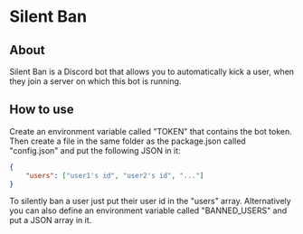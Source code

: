 # Silent Ban

## About

Silent Ban is a Discord bot that allows you to automatically kick a user, when they join a server on which this bot is running.

## How to use

Create an environment variable called "TOKEN" that contains the bot token. Then create a file in the same folder as the package.json called "config.json" and put the following JSON in it:

```json
{
	"users": ["user1's id", "user2's id", "..."]
}
```

To silently ban a user just put their user id in the "users" array. Alternatively you can also define an environment variable called "BANNED_USERS" and put a JSON array in it.
